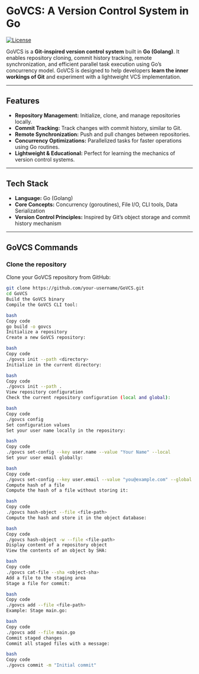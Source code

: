 # GoVCS: A Version Control System in Go

[![License](https://img.shields.io/badge/license-MIT-blue.svg)](LICENSE)

GoVCS is a **Git-inspired version control system** built in **Go (Golang)**. It enables repository cloning, commit history tracking, remote synchronization, and efficient parallel task execution using Go’s concurrency model. GoVCS is designed to help developers **learn the inner workings of Git** and experiment with a lightweight VCS implementation.

---

## Features

- **Repository Management:** Initialize, clone, and manage repositories locally.  
- **Commit Tracking:** Track changes with commit history, similar to Git.  
- **Remote Synchronization:** Push and pull changes between repositories.  
- **Concurrency Optimizations:** Parallelized tasks for faster operations using Go routines.  
- **Lightweight & Educational:** Perfect for learning the mechanics of version control systems.  

---

## Tech Stack

- **Language:** Go (Golang)  
- **Core Concepts:** Concurrency (goroutines), File I/O, CLI tools, Data Serialization  
- **Version Control Principles:** Inspired by Git’s object storage and commit history mechanism  

---
## GoVCS Commands

### Clone the repository
Clone your GoVCS repository from GitHub:

```bash
git clone https://github.com/your-username/GoVCS.git
cd GoVCS
Build the GoVCS binary
Compile the GoVCS CLI tool:

bash
Copy code
go build -o govcs
Initialize a repository
Create a new GoVCS repository:

bash
Copy code
./govcs init --path <directory>
Initialize in the current directory:

bash
Copy code
./govcs init --path .
View repository configuration
Check the current repository configuration (local and global):

bash
Copy code
./govcs config
Set configuration values
Set your user name locally in the repository:

bash
Copy code
./govcs set-config --key user.name --value "Your Name" --local
Set your user email globally:

bash
Copy code
./govcs set-config --key user.email --value "you@example.com" --global
Compute hash of a file
Compute the hash of a file without storing it:

bash
Copy code
./govcs hash-object --file <file-path>
Compute the hash and store it in the object database:

bash
Copy code
./govcs hash-object -w --file <file-path>
Display content of a repository object
View the contents of an object by SHA:

bash
Copy code
./govcs cat-file --sha <object-sha>
Add a file to the staging area
Stage a file for commit:

bash
Copy code
./govcs add --file <file-path>
Example: Stage main.go:

bash
Copy code
./govcs add --file main.go
Commit staged changes
Commit all staged files with a message:

bash
Copy code
./govcs commit -m "Initial commit"

